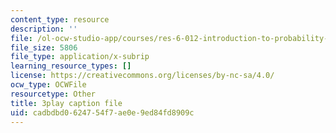 ```yaml
---
content_type: resource
description: ''
file: /ol-ocw-studio-app/courses/res-6-012-introduction-to-probability-spring-2018/cadbdbd0624754f7ae0e9ed84fd8909c_-T34yGp4T7A.vtt
file_size: 5806
file_type: application/x-subrip
learning_resource_types: []
license: https://creativecommons.org/licenses/by-nc-sa/4.0/
ocw_type: OCWFile
resourcetype: Other
title: 3play caption file
uid: cadbdbd0-6247-54f7-ae0e-9ed84fd8909c
---
```

